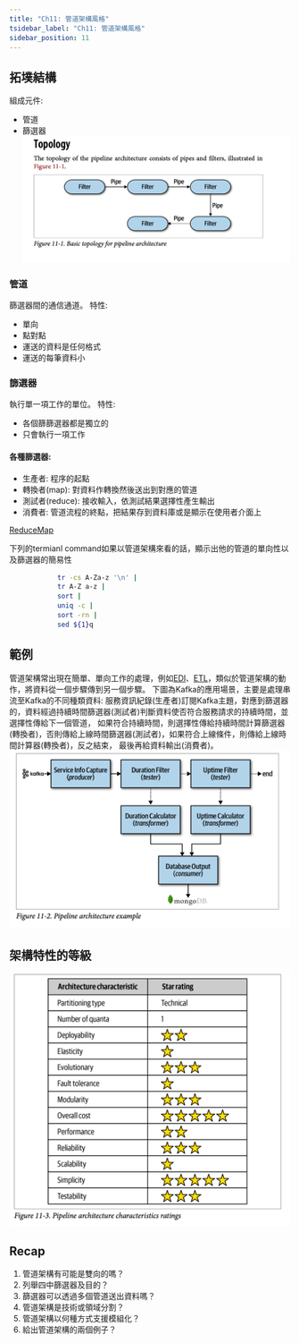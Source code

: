 ```yaml
---
title: "Ch11: 管道架構風格"
tsidebar_label: "Ch11: 管道架構風格"
sidebar_position: 11
--- 
```


## 拓墣結構
組成元件:
 - 管道
 - 篩選器
![fig_11.1](ch11/fig_11.1.png)

### 管道
篩選器間的通信通道。
特性:
 - 單向
 - 點對點
 - 運送的資料是任何格式
 - 運送的每筆資料小


### 篩選器
執行單一項工作的單位。
特性:
 - 各個篩篩選器都是獨立的
 - 只會執行一項工作

#### 各種篩選器:
 - 生產者: 程序的起點
 - 轉換者(map): 對資料作轉換然後送出到對應的管道
 - 測試者(reduce): 接收輸入，依測試結果選擇性產生輸出
 - 消費者: 管道流程的終點，把結果存到資料庫或是顯示在使用者介面上

[ReduceMap](https://ithelp.ithome.com.tw/articles/10194296)

下列的termianl command如果以管道架構來看的話，顯示出他的管道的單向性以及篩選器的簡易性
```bash
            tr -cs A-Za-z '\n' |
            tr A-Z a-z |
            sort |
            uniq -c |
            sort -rn |
            sed ${1}q
```

## 範例
管道架構常出現在簡單、單向工作的處理，例如[EDI](https://zh.wikipedia.org/zh-tw/%E7%94%B5%E5%AD%90%E6%95%B0%E6%8D%AE%E4%BA%A4%E6%8D%A2)、[ETL](https://www.oracle.com/tw/integration/what-is-etl/)，類似於管道架構的動作，將資料從一個步驟傳到另一個步驟。
下圖為Kafka的應用場景，主要是處理串流至Kafka的不同種類資料:
服務資訊紀錄(生產者)訂閱Kafka主題，對應到篩選器的，資料經過持續時間篩選器(測試者)判斷資料使否符合服務請求的持續時間，並選擇性傳給下一個管道，
如果符合持續時間，則選擇性傳給持續時間計算篩選器(轉換者)，否則傳給上線時間篩選器(測試者)，如果符合上線條件，則傳給上線時間計算器(轉換者)，反之結束，
最後再給資料輸出(消費者)。
![fig_11.2](ch11/fig_11.2.png)

## 架構特性的等級
![fig_11.3](ch11/fig_11.3.png)

## Recap
1. 管道架構有可能是雙向的嗎？
2. 列舉四中篩選器及目的？
3. 篩選器可以透過多個管道送出資料嗎？
4. 管道架構是技術或領域分割？
5. 管道架構以何種方式支援模組化？
6. 給出管道架構的兩個例子？

